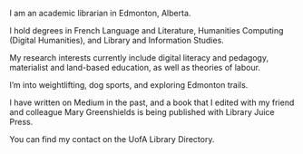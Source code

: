 I am an academic librarian in Edmonton, Alberta. 

I hold degrees in French Language and Literature, Humanities Computing (Digital Humanities), and Library and Information Studies. 

My research interests currently include digital literacy and pedagogy, materialist and land-based education, as well as theories of labour. 

I’m into weightlifting, dog sports, and exploring Edmonton trails. 

I have written on Medium in the past, and a book that I edited with my friend and colleague Mary Greenshields is being published with Library Juice Press. 

You can find my contact on the UofA Library Directory.
